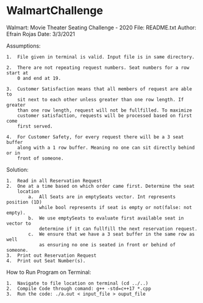 # WalmartChallenge
Walmart: Movie Theater Seating Challenge - 2020
 File: README.txt
 Author: Efrain Rojas
 Date: 3/3/2021



Assumptions:

    1.  File given in terminal is valid. Input file is in same directory.
    
    2.  There are not repeating request numbers. Seat numbers for a row start at
        0 and end at 19.
    
    3.  Customer Satisfaction means that all members of request are able to
        sit next to each other unless greater than one row length. If greater
        than one row length, request will not be fullfilled. To maximize
        customer satisfaction, requests will be processed based on first come
        first served.
        
    4.  For Customer Safety, for every request there will be a 3 seat buffer
        along with a 1 row buffer. Meaning no one can sit directly behind or in
        front of someone.

Solution:

    1.  Read in all Reservation Request
    2.  One at a time based on which order came first. Determine the seat
        location
            a.  All Seats are in emptySeats vector. Int represents position (1D)
                while bool represents if seat is empty or not(false: not empty).
            b.  We use emptySeats to evaluate first available seat in vector to
                determine if it can fullfill the next reservation request.
            c.  We ensure that we have a 3 seat buffer in the same row as well
                as ensuring no one is seated in front or behind of someone.
    3.  Print out Reservation Request
    4.  Print out Seat Number(s).



How to Run Program on Terminal:

    1.  Navigate to file location on terminal (cd ../..)
    2.  Compile Code through comand: g++ -std=c++17 *.cpp
    3.  Run the code: ./a.out < input_file > ouput_file

